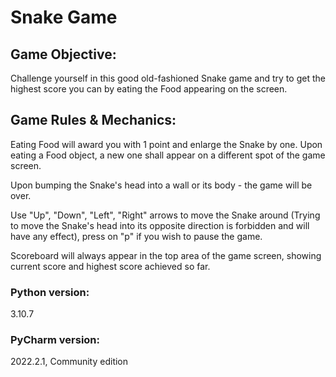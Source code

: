 # Snake Game

## Game Objective:
Challenge yourself in this good old-fashioned Snake game and try to get the highest score you can by eating the Food appearing on the screen.

## Game Rules & Mechanics:
Eating Food will award you with 1 point and enlarge the Snake by one.
Upon eating a Food object, a new one shall appear on a different spot of the game screen.

Upon bumping the Snake's head into a wall or its body - the game will be over.

Use "Up", "Down", "Left", "Right" arrows to move the Snake around (Trying to move the Snake's head into its opposite direction is forbidden
and will have any effect), press on "p" if you wish to pause the game.

Scoreboard will always appear in the top area of the game screen, showing current score and highest score achieved so far.





### Python version:
3.10.7
### PyCharm version:
2022.2.1, Community edition
